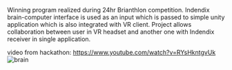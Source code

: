 Winning program realized during 24hr Brianthlon competition. 
Indendix brain-computer interface is used as an input which is passed to simple unity application which is also integrated with VR client. Project allows collaboration between user in VR headset and another one with Indendix receiver in single application.  

video from hackathon: https://www.youtube.com/watch?v=RYsHkntgvUk
![brain](https://github.com/user-attachments/assets/315662ed-826f-404a-9f69-fee5dd3751b3)
